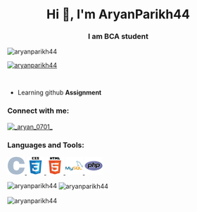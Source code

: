<h1 align="center">Hi 👋, I'm AryanParikh44</h1>
<h3 align="center">I am BCA student</h3>

<p align="left"> <img src="https://komarev.com/ghpvc/?username=aryanparikh44&label=Profile%20views&color=0e75b6&style=flat" alt="aryanparikh44" /> </p>

<p align="left"> <a href="https://github.com/ryo-ma/github-profile-trophy"><img src="https://github-profile-trophy.vercel.app/?username=aryanparikh44" alt="aryanparikh44" /></a> </p>

<p align="left"> <a href="https://twitter.com/" target="blank"><img src="https://img.shields.io/twitter/follow/?logo=twitter&style=for-the-badge" alt="" /></a> </p>

- Learning github **Assignment**

<h3 align="left">Connect with me:</h3>
<p align="left">
<a href="https://instagram.com/_aryan_0701_" target="blank"><img align="center" src="https://raw.githubusercontent.com/rahuldkjain/github-profile-readme-generator/master/src/images/icons/Social/instagram.svg" alt="_aryan_0701_" height="30" width="40" /></a>
</p>

<h3 align="left">Languages and Tools:</h3>
<p align="left"> <a href="https://www.cprogramming.com/" target="_blank" rel="noreferrer"> <img src="https://raw.githubusercontent.com/devicons/devicon/master/icons/c/c-original.svg" alt="c" width="40" height="40"/> </a> <a href="https://www.w3schools.com/css/" target="_blank" rel="noreferrer"> <img src="https://raw.githubusercontent.com/devicons/devicon/master/icons/css3/css3-original-wordmark.svg" alt="css3" width="40" height="40"/> </a> <a href="https://www.w3.org/html/" target="_blank" rel="noreferrer"> <img src="https://raw.githubusercontent.com/devicons/devicon/master/icons/html5/html5-original-wordmark.svg" alt="html5" width="40" height="40"/> </a> <a href="https://www.mysql.com/" target="_blank" rel="noreferrer"> <img src="https://raw.githubusercontent.com/devicons/devicon/master/icons/mysql/mysql-original-wordmark.svg" alt="mysql" width="40" height="40"/> </a> <a href="https://www.php.net" target="_blank" rel="noreferrer"> <img src="https://raw.githubusercontent.com/devicons/devicon/master/icons/php/php-original.svg" alt="php" width="40" height="40"/> </a> </p>

<p><img align="left" src="https://github-readme-stats.vercel.app/api/top-langs?username=aryanparikh44&show_icons=true&locale=en&layout=compact" alt="aryanparikh44" /></p>

<p>&nbsp;<img align="center" src="https://github-readme-stats.vercel.app/api?username=aryanparikh44&show_icons=true&locale=en" alt="aryanparikh44" /></p>

<p><img align="center" src="https://github-readme-streak-stats.herokuapp.com/?user=aryanparikh44&" alt="aryanparikh44" /></p>



